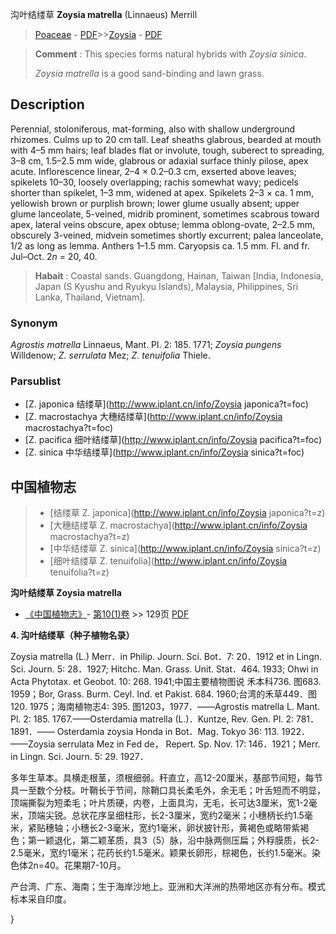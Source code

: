 沟叶结缕草 **Zoysia matrella** (Linnaeus) Merrill

> [Poaceae](http://www.iplant.cn/info/Poaceae?t=foc) - [PDF](http://www.iplant.cn/foc/pdf/Poaceae.pdf)>>[Zoysia](http://www.iplant.cn/info/Zoysia?t=foc) - [PDF](http://www.iplant.cn/foc/pdf/Zoysia.pdf)


> **Comment** : 
> This species forms natural hybrids with *Zoysia sinica*.
>
> *Zoysia matrella* is a good sand-binding and lawn grass.

## Description

Perennial, stoloniferous, mat-forming, also with shallow underground rhizomes. Culms up to 20 cm tall. Leaf sheaths glabrous, bearded at mouth with 4–5 mm hairs; leaf blades flat or involute, tough, suberect to spreading, 3–8 cm, 1.5–2.5 mm wide, glabrous or adaxial surface thinly pilose, apex acute. Inflorescence linear, 2–4 × 0.2–0.3 cm, exserted above leaves; spikelets 10–30, loosely overlapping; rachis somewhat wavy; pedicels shorter than spikelet, 1–3 mm, widened at apex. Spikelets 2–3 × ca. 1 mm, yellowish brown or purplish brown; lower glume usually absent; upper glume lanceolate, 5-veined, midrib prominent, sometimes scabrous toward apex, lateral veins obscure, apex obtuse; lemma oblong-ovate, 2–2.5 mm, obscurely 3-veined, midvein sometimes shortly excurrent; palea lanceolate, 1/2 as long as lemma. Anthers 1–1.5 mm. Caryopsis ca. 1.5 mm. Fl. and fr. Jul–Oct. 2*n* = 20, 40.


> **Habait** : 
> Coastal sands. Guangdong, Hainan, Taiwan [India, Indonesia, Japan (S Kyushu and Ryukyu Islands), Malaysia, Philippines, Sri Lanka, Thailand, Vietnam].

### Synonym
*Agrostis matrella* Linnaeus, Mant. Pl. 2: 185. 1771; *Zoysia pungens* Willdenow; *Z. serrulata* Mez; *Z. tenuifolia* Thiele.



### Parsublist

* [Z.  japonica  结缕草](http://www.iplant.cn/info/Zoysia japonica?t=foc)
* [Z.  macrostachya  大穗结缕草](http://www.iplant.cn/info/Zoysia macrostachya?t=foc)
* [Z.  pacifica  细叶结缕草](http://www.iplant.cn/info/Zoysia pacifica?t=foc)
* [Z.  sinica  中华结缕草](http://www.iplant.cn/info/Zoysia sinica?t=foc)


## 中国植物志

> * [结缕草  Z.  japonica](http://www.iplant.cn/info/Zoysia japonica?t=z)
> * [大穗结缕草  Z.  macrostachya](http://www.iplant.cn/info/Zoysia macrostachya?t=z)
> * [中华结缕草  Z.  sinica](http://www.iplant.cn/info/Zoysia sinica?t=z)
> * [细叶结缕草  Z.  tenuifolia](http://www.iplant.cn/info/Zoysia tenuifolia?t=z)


**沟叶结缕草 Zoysia matrella**

* [《中国植物志》](http://www.iplant.cn/frps)- [第10(1)卷](http://www.iplant.cn/frps/vol/10(1)) >> 129页 [PDF](http://www.iplant.cn/frps/pdf/10(1)/129.pdf)


**4. 沟叶结缕草（种子植物名录）**

Zoysia matrella (L.) Merr．in Philip. Journ. Sci. Bot．7: 20．1912 et in Lingn. Sci. Journ. 5: 28．1927; Hitchc. Man. Grass. Unit. Stat．464. 1933; Ohwi in Acta Phytotax. et Geobot. 10: 268. 1941;中国主要植物图说 禾本科736. 图683. 1959；Bor, Grass. Burm. Ceyl. Ind. et Pakist. 684. 1960;台湾的禾草449．图120. 1975；海南植物志4: 395. 图1203，1977．——Agrostis matrella L. Mant. Pl. 2: 185. 1767.——Osterdamia matrella (L.)．Kuntze, Rev. Gen. Pl. 2: 781．1891．—— Osterdamia zoysia Honda in Bot．Mag. Tokyo 36: 113. 1922．——Zoysia serrulata Mez in Fed de， Repert. Sp. Nov. 17: 146．1921；Merr. in Lingn. Sci. Journ. 5: 29. 1927．

多年生草本。具横走根茎，须根细弱。秆直立，高12-20厘米，基部节间短，每节具一至数个分枝。叶鞘长于节间，除鞘口具长柔毛外，余无毛；叶舌短而不明显，顶端撕裂为短柔毛；叶片质硬，内卷，上面具沟，无毛，长可达3厘米，宽1-2毫米，顶端尖锐。总状花序呈细柱形，长2-3厘米，宽约2毫米；小穗柄长约1.5毫米，紧贴穗轴；小穗长2-3毫米，宽约1毫米，卵状披针形，黄褐色或略带紫褐色；第一颖退化，第二颖革质，具3（5）脉，沿中脉两侧压扁；外稃膜质，长2-2.5毫米，宽约1毫米；花药长约1.5毫米。颖果长卵形，棕褐色，长约1.5毫米。染色体2n=40。花果期7-10月。

产台湾、广东、海南；生于海岸沙地上。亚洲和大洋洲的热带地区亦有分布。模式标本采自印度。



}